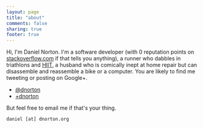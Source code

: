 ```yaml
---
layout: page
title: "about"
comments: false
sharing: true
footer: true
---
```


Hi, I'm Daniel Norton. I'm a software developer (with 0 reputation points on [stackoverflow.com](http://www.stackoverflow.com) if that tells you anything), a runner who dabbles in triathlons and [HIIT](http://en.wikipedia.org/wiki/High-intensity_interval_training), a husband who is comically inept at home repair but can disassemble and reassemble a bike or a computer. You are likely to find me tweeting or posting on Google+.


* [@dnorton](http://twitter.com/dnorton)
* [+dnorton](https://plus.google.com/100137691855191006154)


But feel free to email me if that's your thing.

`daniel [at] dnorton.org`
